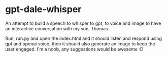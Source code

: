 # gpt-dale-whisper
An attempt to build a speech to whisper to gpt, to voice and image to have an interactive conversation with my son, Thomas.

Run, run.py and open the index.html and it should listen and respond using gpt and openai voice, then it should also generate an image to keep the user engaged.
I'm a noob, any suggestions would be awesome :D
